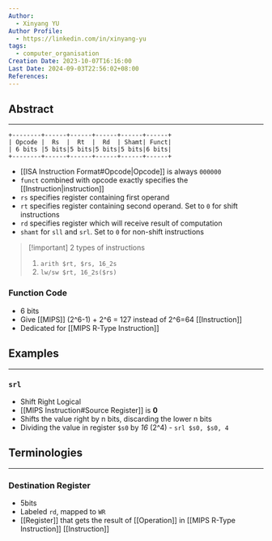 ```yaml
---
Author:
  - Xinyang YU
Author Profile:
  - https://linkedin.com/in/xinyang-yu
tags:
  - computer_organisation
Creation Date: 2023-10-07T16:16:00
Last Date: 2024-09-03T22:56:02+08:00
References: 
---
```

## Abstract
---
```
+--------+------+------+------+------+------+
| Opcode |  Rs  |  Rt  |  Rd  | Shamt| Funct|
| 6 bits |5 bits|5 bits|5 bits|5 bits|6 bits|
+--------+------+------+------+------+------+
```

- [[ISA Instruction Format#Opcode|Opcode]] is always `000000`
- `funct` combined with opcode exactly specifies the [[Instruction|instruction]]
- `rs` specifies register containing first operand
- `rt` specifies register containing second operand. Set to `0` for shift instructions
- `rd` specifies register which will receive result of computation
- `shamt` for `sll` and `srl`. Set to `0` for non-shift instructions


>[!important] 2 types of instructions
> 1. `arith $rt, $rs, 16_2s`
> 2. `lw/sw $rt, 16_2s($rs)`

### Function Code
- 6 bits 
- Give [[MIPS]] (2^6-1) + 2^6 = 127 instead of 2^6=64 [[Instruction]]
- Dedicated for [[MIPS R-Type Instruction]] 

## Examples
---
### `srl`
- Shift Right Logical
- [[MIPS Instruction#Source Register]] is **0**
- Shifts the value right by n bits, discarding the lower n bits
- Dividing the value in register `$s0` by *16* (2^4) - `srl $s0, $s0, 4`

## Terminologies 
---
### Destination Register 
- 5bits
- Labeled `rd`, mapped to `WR`
- [[Register]] that gets the result of [[Operation]] in [[MIPS R-Type Instruction]] [[Instruction]]
